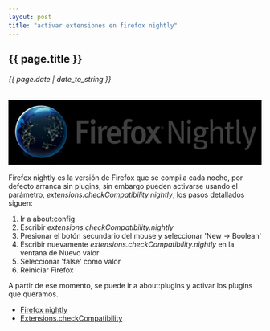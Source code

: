 ```yaml
---
layout: post
title: "activar extensiones en firefox nightly"
---
```


## {{ page.title }}

###### {{ page.date | date_to_string }}

**[![](/assets/img/78.jpg)](/assets/img/78.jpg)**

Firefox nightly es la versión de Firefox que se compila cada noche, por defecto arranca sin plugins, sin embargo pueden activarse usando el parámetro, *extensions.checkCompatibility.nightly*, los pasos detallados siguen:

1. Ir a about:config
2. Escribir *extensions.checkCompatibility.nightly*
3. Presionar el botón secundario del mouse y seleccionar 'New -&gt; Boolean'
4. Escribir nuevamente *extensions.checkCompatibility.nightly* en la ventana de Nuevo valor
5. Seleccionar 'false' como valor
6. Reiniciar Firefox

A partir de ese momento, se puede ir a about:plugins y activar los plugins que queramos.

- [Firefox nightly](http://nightly.mozilla.org/)
- [Extensions.checkCompatibility](http://kb.mozillazine.org/Extensions.checkCompatibility)

